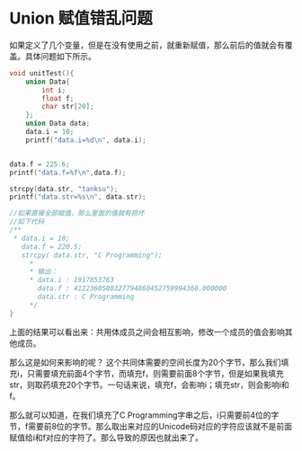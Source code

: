 # Union 赋值错乱问题

如果定义了几个变量，但是在没有使用之前，就重新赋值，那么前后的值就会有覆盖。具体问题如下所示。

```c
void unitTest(){
    union Data{
        int i;
        float f;
        char str[20];
    };
    union Data data;
    data.i = 10;
    printf("data.i=%d\n", data.i);


data.f = 225.6;
printf("data.f=%f\n",data.f);

strcpy(data.str, "tanksu");
printf("data.str=%s\n", data.str);

//如果直接全部赋值，那么里面的值就有损坏
//如下代码
/**
 * data.i = 10;
   data.f = 220.5;
   strcpy( data.str, "C Programming");
     * 
     * 输出：
     * data.i : 1917853763
       data.f : 4122360580327794860452759994368.000000
       data.str : C Programming
     */
}
```

上面的结果可以看出来：共用体成员之间会相互影响，修改一个成员的值会影响其他成员。

那么这是如何来影响的呢？ 
这个共同体需要的空间长度为20个字节，那么我们填充i，只需要填充前面4个字节，而填充f，则需要前面8个字节，但是如果我填充str，则取药填充20个字节。一句话来说，填充f，会影响i；填充str，则会影响i和f。

那么就可以知道，在我们填充了C Programming字串之后，i只需要前4位的字节，f需要前8位的字节。那么取出来对应的Unicode码对应的字符应该就不是前面赋值给i和f对应的字符了。那么导致的原因也就出来了。

